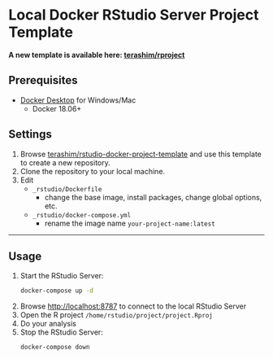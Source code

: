 Local Docker RStudio Server Project Template
==================================================

**A new template is available here: [terashim/rproject](https://github.com/terashim/rproject)**

## Prerequisites

- [Docker Desktop](https://www.docker.com/products/docker-desktop) for Windows/Mac
    - Docker 18.06+

## Settings

1. Browse [terashim/rstudio-docker-project-template](https://github.com/terashim/rstudio-docker-project-template) and use this template to create a new repository.
2. Clone the repository to your local machine.
3. Edit
    - `_rstudio/Dockerfile`
        - change the base image, install packages, change global options, etc.
    - `_rstudio/docker-compose.yml`
        - rename the image name `your-project-name:latest`

---

## Usage

1. Start the RStudio Server:
    ```sh
    docker-compose up -d
    ```
2. Browse <http://localhost:8787> to connect to the local RStudio Server
3. Open the R project `/home/rstudio/project/project.Rproj`
4. Do your analysis
5. Stop the RStudio Server:
    ```sh
    docker-compose down
    ```
